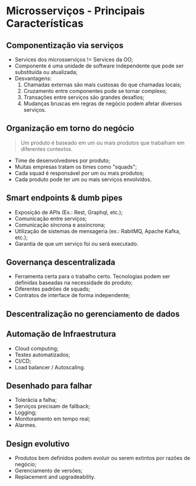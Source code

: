 # **Microsserviços - Principais Características**

## Componentização via serviços
-   Services dos microsserviços != Services da OO;
-   Componente é uma unidade de software independente que pode ser substituída ou atualizada;
-   Desvantagens:
    1.  Chamadas externas são mais custosas do que chamadas locais;
    2.  Cruzamento entre componentes pode se tornar complexo;
    3.  Transações entre serviços são grandes desafios;
    4.  Mudanças bruscas em regras de negócio podem afetar diversos serviços.

## Organização em torno do negócio
>   Um produto é baseado em um ou mais produtos que trabalham em diferentes contextos.
-   Time de desenvolvedores por produto;
-   Muitas empresas tratam os times como "squads";
-   Cada squad é responsável por um ou mais produtos;
-   Cada produto pode ter um ou mais serviços envolvidos.

## Smart endpoints & dumb pipes
-   Exposição de APIs (Ex.: Rest, Graphql, etc.);
-   Comunicação entre serviços;
-   Comunicação síncrona e assíncrona;
-   Utilização de sistemas de mensageria (ex.: RabitMQ, Apache Kafka, etc.);
-   Garantia de que um serviço foi ou será executado.

## Governança descentralizada
-   Ferramenta certa para o trabalho certo. Tecnologias podem ser definidas baseadas na necessidade do produto;
-   Diferentes padrões de squads;
-   Contratos de interface de forma independente;

## Descentralização no gerenciamento de dados

## Automação de Infraestrutura
-   Cloud computing;
-   Testes automatizados;
-   CI/CD;
-   Load balancer / Autoscaling.

## Desenhado para falhar
-   Tolerâcia a falha;
-   Serviços precisam de fallback;
-   Logging;
-   Monitoramento em tempo real;
-   Alarmes.

## Design evolutivo
-   Produtos bem definidos podem evoluir ou serem extintos por razões de negócio;
-   Gerenciamento de versões;
-   Replacement and upgradeability.